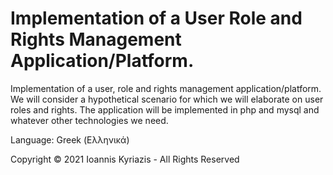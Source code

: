 # Implementation of a User Role and Rights Management Application/Platform.

Implementation of a user, role and rights management application/platform. We will consider a hypothetical scenario for which we will elaborate on user roles and rights.
The application will be implemented in php and mysql and whatever other technologies we need.

Language: Greek (Ελληνικά)

Copyright © 2021 Ioannis Kyriazis - All Rights Reserved
